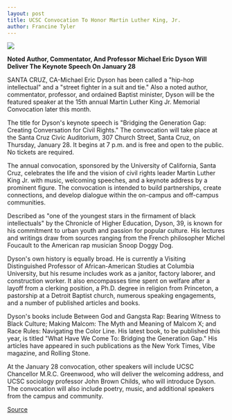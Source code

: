 ```yaml
---
layout: post
title: UCSC Convocation To Honor Martin Luther King, Jr.
author: Francine Tyler
---
```


![][3]

**Noted Author, Commentator, And Professor Michael Eric Dyson Will Deliver The Keynote Speech On January 28**

SANTA CRUZ, CA-Michael Eric Dyson has been called a "hip-hop intellectual" and a "street fighter in a suit and tie." Also a noted author, commentator, professor, and ordained Baptist minister, Dyson will be the featured speaker at the 15th annual Martin Luther King Jr. Memorial Convocation later this month.

The title for Dyson's keynote speech is "Bridging the Generation Gap: Creating Conversation for Civil Rights." The convocation will take place at the Santa Cruz Civic Auditorium, 307 Church Street, Santa Cruz, on Thursday, January 28. It begins at 7 p.m. and is free and open to the public. No tickets are required.

The annual convocation, sponsored by the University of California, Santa Cruz, celebrates the life and the vision of civil rights leader Martin Luther King Jr. with music, welcoming speeches, and a keynote address by a prominent figure. The convocation is intended to build partnerships, create connections, and develop dialogue within the on-campus and off-campus communities.

Described as "one of the youngest stars in the firmament of black intellectuals" by the Chronicle of Higher Education, Dyson, 39, is known for his commitment to urban youth and passion for popular culture. His lectures and writings draw from sources ranging from the French philosopher Michel Foucault to the American rap musician Snoop Doggy Dog.

Dyson's own history is equally broad. He is currently a Visiting Distinguished Professor of African-American Studies at Columbia University, but his resume includes work as a janitor, factory laborer, and construction worker. It also encompasses time spent on welfare after a layoff from a clerking position, a Ph.D. degree in religion from Princeton, a pastorship at a Detroit Baptist church, numerous speaking engagements, and a number of published articles and books.

Dyson's books include Between God and Gangsta Rap: Bearing Witness to Black Culture; Making Malcom: The Myth and Meaning of Malcom X; and Race Rules: Navigating the Color Line. His latest book, to be published this year, is titled "What Have We Come To: Bridging the Generation Gap." His articles have appeared in such publications as the New York Times, Vibe magazine, and Rolling Stone.

At the January 28 convocation, other speakers will include UCSC Chancellor M.R.C. Greenwood, who will deliver the welcoming address, and UCSC sociology professor John Brown Childs, who will introduce Dyson. The convocation will also include poetry, music, and additional speakers from the campus and community.

[3]: http://www1.ucsc.edu/oncampus/currents/98-99/art/dyson_michael.99-01-04.jpg

[Source](http://www1.ucsc.edu/news_events/press_releases/archive/98-99/01-99/mlk99.htm "Permalink to UC Santa Cruz: Martin Luther King Convocation")
